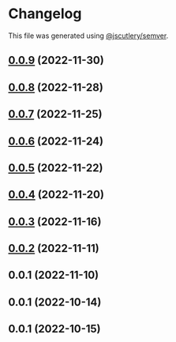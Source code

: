 # Changelog

This file was generated using [@jscutlery/semver](https://github.com/jscutlery/semver).

## [0.0.9](https://github.com/otwld/ecosystem/compare/charts-api-otwld-fr-0.0.8...charts-api-otwld-fr-0.0.9) (2022-11-30)



## [0.0.8](https://github.com/otwld/ecosystem/compare/charts-api-otwld-fr-0.0.7...charts-api-otwld-fr-0.0.8) (2022-11-28)



## [0.0.7](https://github.com/otwld/ecosystem/compare/charts-api-otwld-fr-0.0.6...charts-api-otwld-fr-0.0.7) (2022-11-25)



## [0.0.6](https://github.com/otwld/ecosystem/compare/charts-api-otwld-fr-0.0.5...charts-api-otwld-fr-0.0.6) (2022-11-24)



## [0.0.5](https://github.com/otwld/ecosystem/compare/charts-api-otwld-fr-0.0.4...charts-api-otwld-fr-0.0.5) (2022-11-22)



## [0.0.4](https://github.com/otwld/ecosystem/compare/charts-api-otwld-fr-0.0.3...charts-api-otwld-fr-0.0.4) (2022-11-20)



## [0.0.3](https://github.com/otwld/ecosystem/compare/charts-api-otwld-fr-0.0.2...charts-api-otwld-fr-0.0.3) (2022-11-16)



## [0.0.2](https://github.com/otwld/ecosystem/compare/charts-api-otwld-fr-0.0.1...charts-api-otwld-fr-0.0.2) (2022-11-11)



## 0.0.1 (2022-11-10)



## 0.0.1 (2022-10-14)



## 0.0.1 (2022-10-15)

